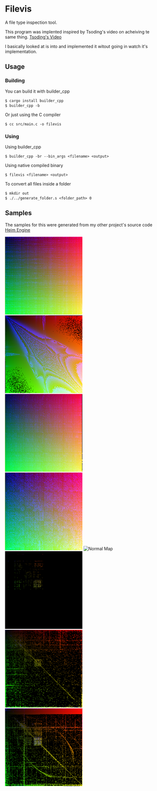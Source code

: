 # Filevis

A file type inspection tool.

This program was implented inspired by Tsoding's video on acheiving te same thing.
[Tsoding's Video](https://www.youtube.com/watch?v=AUWxl0WdiNI&t=310s)

I basically looked at is into and implemented it witout going in watch it's implementation.

## Usage

### Building

You can build it with builder_cpp
```console
$ cargo install builder_cpp
$ builder_cpp -b
```

Or just using the C compiler
```console
$ cc src/main.c -o filevis
```

### Using
Using builder_cpp
```console
$ builder_cpp -br --bin_args <filename> <output>
```
Using native compiled binary
```console
$ filevis <filename> <output>
```

To convert all files inside a folder
```console
$ mkdir out
$ ./../generate_folder.s <folder_path> 0
```

## Samples

The samples for this were generated from my other project's source code [Heim Engine](https://github.com/Dr-42/Heim_Engine)

![AO Map](assets/ao.png.png "AO Map")
![HDR](assets/autumn.hdr.png "HDR")
![JPG](assets/backpack.jpg.png "JPG")
![PNG](assets/Brunhild_diffuse2.png.png "PNG")
![Normal Map](assets/Brunilda_normals.png.png "Normals")
![Plain Text](assets/main.c.png "Plain text(C file)")
![TTF Font](assets/OCRAEXT.TTF.png "Font")
![Blender file](assets/susan.blend.png "Blender File")
